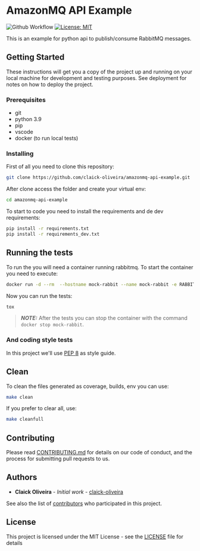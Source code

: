 # AmazonMQ API Example

![Github Workflow](https://github.com/claick-oliveira/amazonmq-api-example/workflows/Run%20RabbitMQ%20messaging%20tests/badge.svg)
[![License: MIT](https://img.shields.io/badge/License-MIT-blue.svg)](https://opensource.org/licenses/MIT)

This is an example for python api to publish/consume RabbitMQ messages.

## Getting Started

These instructions will get you a copy of the project up and running on your local machine for development and testing purposes. See deployment for notes on how to deploy the project.

### Prerequisites

- git
- python 3.9
- pip
- vscode
- docker (to run local tests)

### Installing

First of all you need to clone this repository:

``` bash
git clone https://github.com/claick-oliveira/amazonmq-api-example.git
```

After clone access the folder and create your virtual env:

``` bash
cd amazonmq-api-example
```

To start to code you need to install the requirements and de dev requirements:

``` bash
pip install -r requirements.txt
pip install -r requirements_dev.txt
```

## Running the tests

To run the you will need a container running rabbitmq. To start the container you need to execute:

``` bash
docker run -d --rm  --hostname mock-rabbit --name mock-rabbit -e RABBITMQ_DEFAULT_USER=mock -e RABBITMQ_DEFAULT_PASS=mock -p 5671:5671 -p 5672:5672 rabbitmq:latest
```

Now you can run the tests:

``` bash
tox
```

> **_NOTE:_**  After the tests you can stop the container with the command `docker stop mock-rabbit`.

### And coding style tests

In this project we'll use [PEP 8](https://www.python.org/dev/peps/pep-0008/) as style guide.

## Clean

To clean the files generated as coverage, builds, env you can use:

``` bash
make clean
```

If you prefer to clear all, use:

```bash
make cleanfull
```

## Contributing

Please read [CONTRIBUTING.md](https://github.com/claick-oliveira/amazonmq-api-example/blob/main/CONTRIBUTING.md) for details on our code of conduct, and the process for submitting pull requests to us.

## Authors

- **Claick Oliveira** - *Initial work* - [claick-oliveira](https://github.com/claick-oliveira)

See also the list of [contributors](https://github.com/claick-oliveira/python-api-example/contributors) who participated in this project.

## License

This project is licensed under the MIT License - see the [LICENSE](LICENSE) file for details
